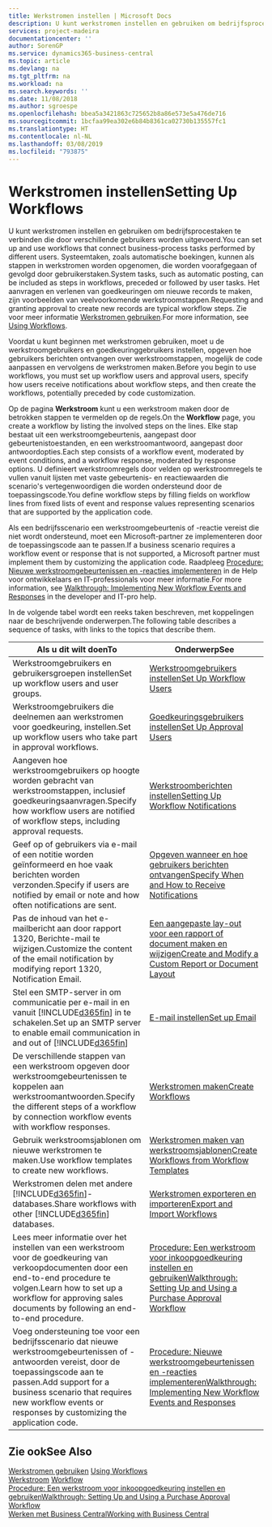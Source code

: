 ```yaml
---
title: Werkstromen instellen | Microsoft Docs
description: U kunt werkstromen instellen en gebruiken om bedrijfsprocestaken te verbinden die door verschillende gebruikers worden uitgevoerd. Systeemtaken, zoals automatische boekingen, kunnen als stappen in werkstromen worden opgenomen, die worden voorafgegaan of gevolgd door gebruikerstaken. Het aanvragen en verlenen van goedkeuringen om nieuwe records te maken, zijn voorbeelden van veelvoorkomende werkstroomstappen.
services: project-madeira
documentationcenter: ''
author: SorenGP
ms.service: dynamics365-business-central
ms.topic: article
ms.devlang: na
ms.tgt_pltfrm: na
ms.workload: na
ms.search.keywords: ''
ms.date: 11/08/2018
ms.author: sgroespe
ms.openlocfilehash: bbea5a3421863c725652b8a86e573e5a476de716
ms.sourcegitcommit: 1bcfaa99ea302e6b84b8361ca02730b135557fc1
ms.translationtype: HT
ms.contentlocale: nl-NL
ms.lasthandoff: 03/08/2019
ms.locfileid: "793875"
---
```

# <a name="setting-up-workflows"></a><span data-ttu-id="5ac42-105">Werkstromen instellen</span><span class="sxs-lookup"><span data-stu-id="5ac42-105">Setting Up Workflows</span></span>
<span data-ttu-id="5ac42-106">U kunt werkstromen instellen en gebruiken om bedrijfsprocestaken te verbinden die door verschillende gebruikers worden uitgevoerd.</span><span class="sxs-lookup"><span data-stu-id="5ac42-106">You can set up and use workflows that connect business-process tasks performed by different users.</span></span> <span data-ttu-id="5ac42-107">Systeemtaken, zoals automatische boekingen, kunnen als stappen in werkstromen worden opgenomen, die worden voorafgegaan of gevolgd door gebruikerstaken.</span><span class="sxs-lookup"><span data-stu-id="5ac42-107">System tasks, such as automatic posting, can be included as steps in workflows, preceded or followed by user tasks.</span></span> <span data-ttu-id="5ac42-108">Het aanvragen en verlenen van goedkeuringen om nieuwe records te maken, zijn voorbeelden van veelvoorkomende werkstroomstappen.</span><span class="sxs-lookup"><span data-stu-id="5ac42-108">Requesting and granting approval to create new records are typical workflow steps.</span></span> <span data-ttu-id="5ac42-109">Zie voor meer informatie [Werkstromen gebruiken](across-use-workflows.md).</span><span class="sxs-lookup"><span data-stu-id="5ac42-109">For more information, see [Using Workflows](across-use-workflows.md).</span></span>  

 <span data-ttu-id="5ac42-110">Voordat u kunt beginnen met werkstromen gebruiken, moet u de werkstroomgebruikers en goedkeuringgebruikers instellen, opgeven hoe gebruikers berichten ontvangen over werkstroomstappen, mogelijk de code aanpassen en vervolgens de werkstromen maken.</span><span class="sxs-lookup"><span data-stu-id="5ac42-110">Before you begin to use workflows, you must set up workflow users and approval users, specify how users receive notifications about workflow steps, and then create the workflows, potentially preceded by code customization.</span></span>  

 <span data-ttu-id="5ac42-111">Op de pagina **Werkstroom** kunt u een werkstroom maken door de betrokken stappen te vermelden op de regels.</span><span class="sxs-lookup"><span data-stu-id="5ac42-111">On the **Workflow** page, you create a workflow by listing the involved steps on the lines.</span></span> <span data-ttu-id="5ac42-112">Elke stap bestaat uit een werkstroomgebeurtenis, aangepast door gebeurtenistoestanden, en een werkstroomantwoord, aangepast door antwoordopties.</span><span class="sxs-lookup"><span data-stu-id="5ac42-112">Each step consists of a workflow event, moderated by event conditions, and a workflow response, moderated by response options.</span></span> <span data-ttu-id="5ac42-113">U definieert werkstroomregels door velden op werkstroomregels te vullen vanuit lijsten met vaste gebeurtenis- en reactiewaarden die scenario's vertegenwoordigen die worden ondersteund door de toepassingscode.</span><span class="sxs-lookup"><span data-stu-id="5ac42-113">You define workflow steps by filling fields on workflow lines from fixed lists of event and response values representing scenarios that are supported by the application code.</span></span>  

 <span data-ttu-id="5ac42-114">Als een bedrijfsscenario een werkstroomgebeurtenis of -reactie vereist die niet wordt ondersteund, moet een Microsoft-partner ze implementeren door de toepassingscode aan te passen.</span><span class="sxs-lookup"><span data-stu-id="5ac42-114">If a business scenario requires a workflow event or response that is not supported, a Microsoft partner must implement them by customizing the application code.</span></span> <span data-ttu-id="5ac42-115">Raadpleeg [Procedure: Nieuwe werkstroomgebeurtenissen en -reacties implementeren](/dynamics-nav/Walkthrough--Implementing-New-Workflow-Events-and-Responses) in de Help voor ontwikkelaars en IT-professionals voor meer informatie.</span><span class="sxs-lookup"><span data-stu-id="5ac42-115">For more information, see [Walkthrough: Implementing New Workflow Events and Responses](/dynamics-nav/Walkthrough--Implementing-New-Workflow-Events-and-Responses) in the developer and IT-pro help.</span></span>

 <span data-ttu-id="5ac42-116">In de volgende tabel wordt een reeks taken beschreven, met koppelingen naar de beschrijvende onderwerpen.</span><span class="sxs-lookup"><span data-stu-id="5ac42-116">The following table describes a sequence of tasks, with links to the topics that describe them.</span></span>  

|<span data-ttu-id="5ac42-117">**Als u dit wilt doen**</span><span class="sxs-lookup"><span data-stu-id="5ac42-117">**To**</span></span>|<span data-ttu-id="5ac42-118">**Onderwerp**</span><span class="sxs-lookup"><span data-stu-id="5ac42-118">**See**</span></span>|  
|------------|-------------|  
|<span data-ttu-id="5ac42-119">Werkstroomgebruikers en gebruikersgroepen instellen</span><span class="sxs-lookup"><span data-stu-id="5ac42-119">Set up workflow users and user groups.</span></span>|[<span data-ttu-id="5ac42-120">Werkstroomgebruikers instellen</span><span class="sxs-lookup"><span data-stu-id="5ac42-120">Set Up Workflow Users</span></span>](across-how-to-set-up-workflow-users.md)|  
|<span data-ttu-id="5ac42-121">Werkstroomgebruikers die deelnemen aan werkstromen voor goedkeuring, instellen.</span><span class="sxs-lookup"><span data-stu-id="5ac42-121">Set up workflow users who take part in approval workflows.</span></span>|[<span data-ttu-id="5ac42-122">Goedkeuringsgebruikers instellen</span><span class="sxs-lookup"><span data-stu-id="5ac42-122">Set Up Approval Users</span></span>](across-how-to-set-up-approval-users.md)|  
|<span data-ttu-id="5ac42-123">Aangeven hoe werkstroomgebruikers op hoogte worden gebracht van werkstroomstappen, inclusief goedkeuringsaanvragen.</span><span class="sxs-lookup"><span data-stu-id="5ac42-123">Specify how workflow users are notified of workflow steps, including approval requests.</span></span>|[<span data-ttu-id="5ac42-124">Werkstroomberichten instellen</span><span class="sxs-lookup"><span data-stu-id="5ac42-124">Setting Up Workflow Notifications</span></span>](across-setting-up-workflow-notifications.md)|  
|<span data-ttu-id="5ac42-125">Geef op of gebruikers via e-mail of een notitie worden geïnformeerd en hoe vaak berichten worden verzonden.</span><span class="sxs-lookup"><span data-stu-id="5ac42-125">Specify if users are notified by email or note and how often notifications are sent.</span></span>|[<span data-ttu-id="5ac42-126">Opgeven wanneer en hoe gebruikers berichten ontvangen</span><span class="sxs-lookup"><span data-stu-id="5ac42-126">Specify When and How to Receive Notifications</span></span>](across-how-to-specify-when-and-how-to-receive-notifications.md)|  
|<span data-ttu-id="5ac42-127">Pas de inhoud van het e-mailbericht aan door rapport 1320, Berichte-mail te wijzigen.</span><span class="sxs-lookup"><span data-stu-id="5ac42-127">Customize the content of the email notification by modifying report 1320, Notification Email.</span></span>|[<span data-ttu-id="5ac42-128">Een aangepaste lay-out voor een rapport of document maken en wijzigen</span><span class="sxs-lookup"><span data-stu-id="5ac42-128">Create and Modify a Custom Report or Document Layout</span></span>](ui-how-create-custom-report-layout.md)|  
|<span data-ttu-id="5ac42-129">Stel een SMTP-server in om communicatie per e-mail in en vanuit [!INCLUDE[d365fin](includes/d365fin_md.md)] in te schakelen.</span><span class="sxs-lookup"><span data-stu-id="5ac42-129">Set up an SMTP server to enable email communication in and out of [!INCLUDE[d365fin](includes/d365fin_md.md)]</span></span>|[<span data-ttu-id="5ac42-130">E-mail instellen</span><span class="sxs-lookup"><span data-stu-id="5ac42-130">Set up Email</span></span>](admin-how-setup-email.md)|
|<span data-ttu-id="5ac42-131">De verschillende stappen van een werkstroom opgeven door werkstroomgebeurtenissen te koppelen aan werkstroomantwoorden.</span><span class="sxs-lookup"><span data-stu-id="5ac42-131">Specify the different steps of a workflow by connection workflow events with workflow responses.</span></span>|[<span data-ttu-id="5ac42-132">Werkstromen maken</span><span class="sxs-lookup"><span data-stu-id="5ac42-132">Create Workflows</span></span>](across-how-to-create-workflows.md)|  
|<span data-ttu-id="5ac42-133">Gebruik werkstroomsjablonen om nieuwe werkstromen te maken.</span><span class="sxs-lookup"><span data-stu-id="5ac42-133">Use workflow templates to create new workflows.</span></span>|[<span data-ttu-id="5ac42-134">Werkstromen maken van werkstroomsjablonen</span><span class="sxs-lookup"><span data-stu-id="5ac42-134">Create Workflows from Workflow Templates</span></span>](across-how-to-create-workflows-from-workflow-templates.md)|  
|<span data-ttu-id="5ac42-135">Werkstromen delen met andere [!INCLUDE[d365fin](includes/d365fin_md.md)]-databases.</span><span class="sxs-lookup"><span data-stu-id="5ac42-135">Share workflows with other [!INCLUDE[d365fin](includes/d365fin_md.md)] databases.</span></span>|[<span data-ttu-id="5ac42-136">Werkstromen exporteren en importeren</span><span class="sxs-lookup"><span data-stu-id="5ac42-136">Export and Import Workflows</span></span>](across-how-to-export-and-import-workflows.md)|  
|<span data-ttu-id="5ac42-137">Lees meer informatie over het instellen van een werkstroom voor de goedkeuring van verkoopdocumenten door een end-to-end procedure te volgen.</span><span class="sxs-lookup"><span data-stu-id="5ac42-137">Learn how to set up a workflow for approving sales documents by following an end-to-end procedure.</span></span>|[<span data-ttu-id="5ac42-138">Procedure: Een werkstroom voor inkoopgoedkeuring instellen en gebruiken</span><span class="sxs-lookup"><span data-stu-id="5ac42-138">Walkthrough: Setting Up and Using a Purchase Approval Workflow</span></span>](walkthrough-setting-up-and-using-a-purchase-approval-workflow.md)|  
|<span data-ttu-id="5ac42-139">Voeg ondersteuning toe voor een bedrijfsscenario dat nieuwe werkstroomgebeurtenissen of -antwoorden vereist, door de toepassingscode aan te passen.</span><span class="sxs-lookup"><span data-stu-id="5ac42-139">Add support for a business scenario that requires new workflow events or responses by customizing the application code.</span></span>|[<span data-ttu-id="5ac42-140">Procedure: Nieuwe werkstroomgebeurtenissen en -reacties implementeren</span><span class="sxs-lookup"><span data-stu-id="5ac42-140">Walkthrough: Implementing New Workflow Events and Responses</span></span>](/dynamics-nav/Walkthrough--Implementing-New-Workflow-Events-and-Responses)|  

## <a name="see-also"></a><span data-ttu-id="5ac42-141">Zie ook</span><span class="sxs-lookup"><span data-stu-id="5ac42-141">See Also</span></span>  
 <span data-ttu-id="5ac42-142">[Werkstromen gebruiken](across-use-workflows.md) </span><span class="sxs-lookup"><span data-stu-id="5ac42-142">[Using Workflows](across-use-workflows.md) </span></span>  
 <span data-ttu-id="5ac42-143">[Werkstroom](across-workflow.md) </span><span class="sxs-lookup"><span data-stu-id="5ac42-143">[Workflow](across-workflow.md) </span></span>  
 [<span data-ttu-id="5ac42-144">Procedure: Een werkstroom voor inkoopgoedkeuring instellen en gebruiken</span><span class="sxs-lookup"><span data-stu-id="5ac42-144">Walkthrough: Setting Up and Using a Purchase Approval Workflow</span></span>](walkthrough-setting-up-and-using-a-purchase-approval-workflow.md)  
 [<span data-ttu-id="5ac42-145">Werken met Business Central</span><span class="sxs-lookup"><span data-stu-id="5ac42-145">Working with Business Central</span></span>](ui-work-product.md)
